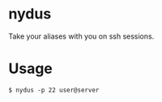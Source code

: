 # nydus

Take your aliases with you on ssh sessions.

# Usage
```shell
$ nydus -p 22 user@server
```

